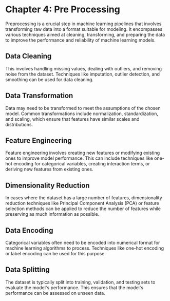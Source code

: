 # Chapter 4: Pre Processing
Preprocessing is a crucial step in machine learning pipelines that involves transforming raw data into a format suitable for modeling. It encompasses various techniques aimed at cleaning, transforming, and preparing the data to improve the performance and reliability of machine learning models.

## Data Cleaning
This involves handling missing values, dealing with outliers, and removing noise from the dataset. Techniques like imputation, outlier detection, and smoothing can be used for data cleaning.

## Data Transformation
Data may need to be transformed to meet the assumptions of the chosen model. Common transformations include normalization, standardization, and scaling, which ensure that features have similar scales and distributions.

## Feature Engineering
Feature engineering involves creating new features or modifying existing ones to improve model performance. This can include techniques like one-hot encoding for categorical variables, creating interaction terms, or deriving new features from existing ones.

## Dimensionality Reduction
In cases where the dataset has a large number of features, dimensionality reduction techniques like Principal Component Analysis (PCA) or feature selection methods can be applied to reduce the number of features while preserving as much information as possible.

## Data Encoding
Categorical variables often need to be encoded into numerical format for machine learning algorithms to process. Techniques like one-hot encoding or label encoding can be used for this purpose.

## Data Splitting
The dataset is typically split into training, validation, and testing sets to evaluate the model's performance. This ensures that the model's performance can be assessed on unseen data.
